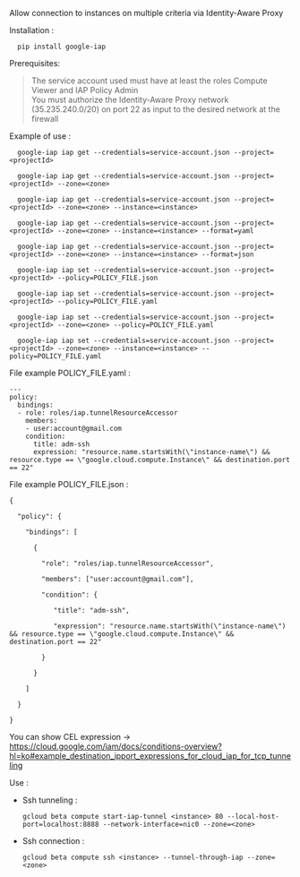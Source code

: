Allow connection to instances on multiple criteria via Identity-Aware Proxy

Installation :   
```
  pip install google-iap   
```

Prerequisites:

  > The service account used must have at least the roles Compute Viewer and IAP Policy Admin     
  > You must authorize the Identity-Aware Proxy network (35.235.240.0/20) on port 22 as input to the desired network at the firewall     


Example of use :    
```
  google-iap iap get --credentials=service-account.json --project=<projectId>     

  google-iap iap get --credentials=service-account.json --project=<projectId> --zone=<zone>     

  google-iap iap get --credentials=service-account.json --project=<projectId> --zone=<zone> --instance=<instance>    

  google-iap iap get --credentials=service-account.json --project=<projectId> --zone=<zone> --instance=<instance> --format=yaml    

  google-iap iap get --credentials=service-account.json --project=<projectId> --zone=<zone> --instance=<instance> --format=json    

  google-iap iap set --credentials=service-account.json --project=<projectId> --policy=POLICY_FILE.json    

  google-iap iap set --credentials=service-account.json --project=<projectId> --policy=POLICY_FILE.yaml   

  google-iap iap set --credentials=service-account.json --project=<projectId> --zone=<zone> --policy=POLICY_FILE.yaml    

  google-iap iap set --credentials=service-account.json --project=<projectId> --zone=<zone> --instance=<instance> --policy=POLICY_FILE.yaml    
```


File example POLICY_FILE.yaml :    
```
---
policy:
  bindings:
  - role: roles/iap.tunnelResourceAccessor
    members:
    - user:account@gmail.com
    condition:
      title: adm-ssh
      expression: "resource.name.startsWith(\"instance-name\") && resource.type == \"google.cloud.compute.Instance\" && destination.port == 22"
```
File example POLICY_FILE.json :    
```
{

  "policy": {

    "bindings": [

      {

        "role": "roles/iap.tunnelResourceAccessor",

        "members": ["user:account@gmail.com"],

        "condition": {

           "title": "adm-ssh",

           "expression": "resource.name.startsWith(\"instance-name\") && resource.type == \"google.cloud.compute.Instance\" && destination.port == 22"

        }

      }

    ]

  }

}
```
You can show CEL expression -> https://cloud.google.com/iam/docs/conditions-overview?hl=ko#example_destination_ipport_expressions_for_cloud_iap_for_tcp_tunneling    

Use :    
  * Ssh tunneling :      
    ```
    gcloud beta compute start-iap-tunnel <instance> 80 --local-host-port=localhost:8888 --network-interface=nic0 --zone=<zone>    
    ```
  * Ssh connection :    
    ```
    gcloud beta compute ssh <instance> --tunnel-through-iap --zone=<zone>    
    ```

